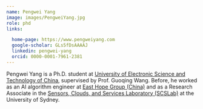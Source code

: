 ```yaml
---
name: Pengwei Yang
image: images/PengweiYang.jpg
role: phd
links:

  home-page: https://www.pengweiyang.com
  google-scholar: GLs5fDsAAAAJ
  linkedin: pengwei-yang
  orcid: 0000-0001-7961-2381
---
```


Pengwei Yang is a Ph.D. student at [University of Electronic Science and Technology of China](https://en.uestc.edu.cn/), supervised by Prof. Guoqing Wang. Before, he worked as an AI algorithm engineer at [East Hope Group (China)](http://www.easthope.cn/) and as a Research Associate in the [Sensors, Clouds, and Services Laboratory (SCSLab)](http://scslab.net/) at the University of Sydney.
